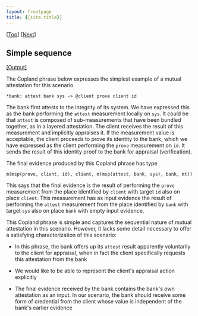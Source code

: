 ```yaml
---
layout: frontpage
title: {{site.title}} 
---
```


\[[Top](../mutual)\] \[[Next](./cb_sq)\]

## Simple sequence

<a href="bc_sq.xhtml" target="_blank">[Output]</a>

The Copland phrase below expresses the simplest example of a mutual
attestation for this scenario.

```
*bank: attest bank sys -> @client prove client id
```

The bank first attests to the integrity of its system.  We have
expressed this as the bank performing the `attest` measurement locally
on `sys`.  It could be that `attest` is composed of sub-measurements
that have been bundled together, as in a layered attestation.  The
client receives the result of this measurement and implicitly
appraises it.  If the measurement value is acceptable, the client
proceeds to prove its identity to the bank, which we have expressed as
the client performing the `prove` measurement on `id`.  It sends the
result of this identity proof to the bank for appraisal
(verification).

The final evidence produced by this Copland phrase has type

    m(msp(prove, client, id), client, m(msp(attest, bank, sys), bank, mt))

This says that the final evidence is the result of performing the
`prove` measurement from the place identified by `client` with target
`id` also on place `client`.  This measurement has as input evidence
the result of performing the `attest` measurement from the place
identified by `bank` with target `sys` also on place `bank` with empty
input evidence.

This Copland phrase is simple and captures the sequential nature of
mutual attestation in this scenario.  However, it lacks some detail
necessary to offer a satisfying characterization of this scenario:

* In this phrase, the bank offers up its `attest` result apparently
  voluntarily to the client for appraisal, when in fact the client
  specifically requests this attestation from the bank

* We would like to be able to represent the client's appraisal action
  explicitly

* The final evidence received by the bank contains the bank's own
  attestation as an input.  In our scenario, the bank should receive
  some form of credential from the client whose value is independent
  of the bank's earlier evidence
